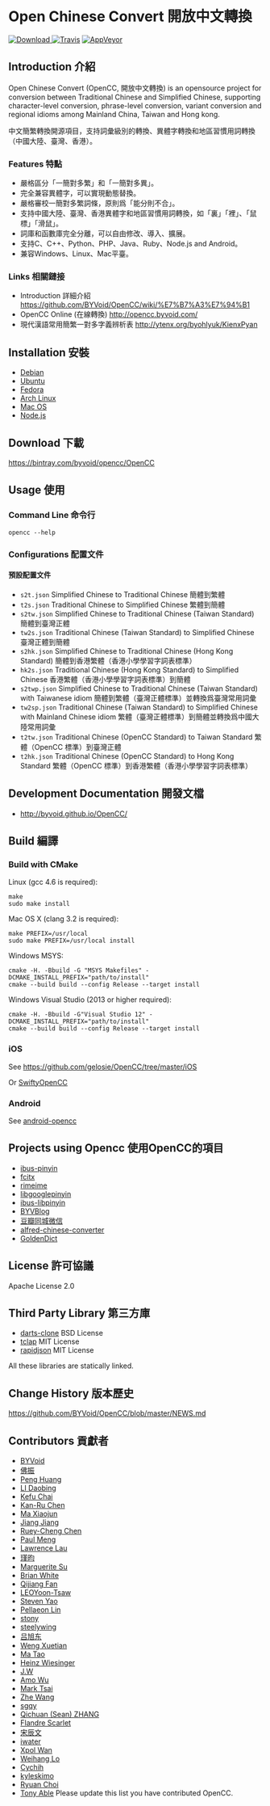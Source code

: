 # Open Chinese Convert 開放中文轉換

[ ![Download](https://api.bintray.com/packages/byvoid/opencc/OpenCC/images/download.svg) ](https://bintray.com/byvoid/opencc/OpenCC/_latestVersion)
[![Travis](https://img.shields.io/travis/BYVoid/OpenCC.svg)](https://travis-ci.org/BYVoid/OpenCC)
[![AppVeyor](https://img.shields.io/appveyor/ci/Carbo/OpenCC.svg)](https://ci.appveyor.com/project/Carbo/OpenCC)

## Introduction 介紹

Open Chinese Convert (OpenCC, 開放中文轉換) is an opensource project for conversion between Traditional Chinese and Simplified Chinese, supporting character-level conversion, phrase-level conversion, variant conversion and regional idioms among Mainland China, Taiwan and Hong kong.

中文簡繁轉換開源項目，支持詞彙級別的轉換、異體字轉換和地區習慣用詞轉換（中國大陸、臺灣、香港）。

### Features 特點

* 嚴格區分「一簡對多繁」和「一簡對多異」。
* 完全兼容異體字，可以實現動態替換。
* 嚴格審校一簡對多繁詞條，原則爲「能分則不合」。
* 支持中國大陸、臺灣、香港異體字和地區習慣用詞轉換，如「裏」「裡」、「鼠標」「滑鼠」。
* 詞庫和函數庫完全分離，可以自由修改、導入、擴展。
* 支持C、C++、Python、PHP、Java、Ruby、Node.js and Android。
* 兼容Windows、Linux、Mac平臺。

### Links 相關鏈接

* Introduction 詳細介紹 https://github.com/BYVoid/OpenCC/wiki/%E7%B7%A3%E7%94%B1
* OpenCC Online (在線轉換) http://opencc.byvoid.com/
* 現代漢語常用簡繁一對多字義辨析表 http://ytenx.org/byohlyuk/KienxPyan

## Installation 安裝

* [Debian](http://packages.qa.debian.org/o/opencc.html)
* [Ubuntu](https://launchpad.net/ubuntu/+source/opencc)
* [Fedora](https://apps.fedoraproject.org/packages/opencc/)
* [Arch Linux](https://www.archlinux.org/packages/community/x86_64/opencc/)
* [Mac OS](https://github.com/Homebrew/homebrew-core/blob/master/Formula/opencc.rb)
* [Node.js](https://npmjs.org/package/opencc)

## Download 下載

https://bintray.com/byvoid/opencc/OpenCC

## Usage 使用

### Command Line 命令行

`opencc --help`

### Configurations 配置文件

#### 預設配置文件

* `s2t.json` Simplified Chinese to Traditional Chinese 簡體到繁體
* `t2s.json` Traditional Chinese to Simplified Chinese 繁體到簡體
* `s2tw.json` Simplified Chinese to Traditional Chinese (Taiwan Standard) 簡體到臺灣正體
* `tw2s.json` Traditional Chinese (Taiwan Standard) to Simplified Chinese 臺灣正體到簡體
* `s2hk.json` Simplified Chinese to Traditional Chinese (Hong Kong Standard) 簡體到香港繁體（香港小學學習字詞表標準）
* `hk2s.json` Traditional Chinese (Hong Kong Standard) to Simplified Chinese 香港繁體（香港小學學習字詞表標準）到簡體
* `s2twp.json` Simplified Chinese to Traditional Chinese (Taiwan Standard) with Taiwanese idiom 簡體到繁體（臺灣正體標準）並轉換爲臺灣常用詞彙
* `tw2sp.json` Traditional Chinese (Taiwan Standard) to Simplified Chinese with Mainland Chinese idiom 繁體（臺灣正體標準）到簡體並轉換爲中國大陸常用詞彙
* `t2tw.json` Traditional Chinese (OpenCC Standard) to Taiwan Standard 繁體（OpenCC 標準）到臺灣正體
* `t2hk.json` Traditional Chinese (OpenCC Standard) to Hong Kong Standard 繁體（OpenCC 標準）到香港繁體（香港小學學習字詞表標準）

## Development Documentation 開發文檔

* http://byvoid.github.io/OpenCC/

## Build 編譯

### Build with CMake

Linux (gcc 4.6 is required):

```
make
sudo make install
```

Mac OS X (clang 3.2 is required):

```
make PREFIX=/usr/local
sudo make PREFIX=/usr/local install
```

Windows MSYS:

```
cmake -H. -Bbuild -G "MSYS Makefiles" -DCMAKE_INSTALL_PREFIX="path/to/install"
cmake --build build --config Release --target install
```

Windows Visual Studio (2013 or higher required):

```
cmake -H. -Bbuild -G"Visual Studio 12" -DCMAKE_INSTALL_PREFIX="path/to/install"
cmake --build build --config Release --target install
```

### iOS

See https://github.com/gelosie/OpenCC/tree/master/iOS

Or [SwiftyOpenCC](https://github.com/XQS6LB3A/SwiftyOpenCC)

### Android

See [android-opencc](https://github.com/qichuan/android-opencc)

## Projects using Opencc 使用OpenCC的項目

* [ibus-pinyin](https://github.com/ibus/ibus-pinyin)
* [fcitx](https://github.com/fcitx/fcitx)
* [rimeime](https://rime.im/)
* [libgooglepinyin](http://code.google.com/p/libgooglepinyin/)
* [ibus-libpinyin](https://github.com/libpinyin/ibus-libpinyin)
* [BYVBlog](https://github.com/byvoid/byvblog)
* [豆瓣同城微信](http://weixinqiao.com/douban-event/)
* [alfred-chinese-converter](https://github.com/amowu/alfred-chinese-converter)
* [GoldenDict](https://github.com/goldendict/goldendict)

## License 許可協議

Apache License 2.0

## Third Party Library 第三方庫

* [darts-clone](https://code.google.com/p/darts-clone/) BSD License
* [tclap](http://tclap.sourceforge.net/) MIT License
* [rapidjson](https://github.com/miloyip/rapidjson) MIT License

All these libraries are statically linked.

## Change History 版本歷史

https://github.com/BYVoid/OpenCC/blob/master/NEWS.md

## Contributors 貢獻者

* [BYVoid](http://www.byvoid.com/)
* [佛振](https://github.com/lotem)
* [Peng Huang](https://github.com/phuang)
* [LI Daobing](https://github.com/lidaobing)
* [Kefu Chai](https://github.com/tchaikov)
* [Kan-Ru Chen](http://kanru.info/)
* [Ma Xiaojun](https://twitter.com/damage3025)
* [Jiang Jiang](http://jjgod.org/)
* [Ruey-Cheng Chen](https://github.com/rueycheng)
* [Paul Meng](http://home.mno2.org/)
* [Lawrence Lau](https://github.com/ktslwy)
* [瑾昀](https://github.com/kunki)
* [Marguerite Su](https://www.marguerite.su/)
* [Brian White](http://mscdex.net)
* [Qijiang Fan](https://fqj.me/)
* [LEOYoon-Tsaw](https://github.com/LEOYoon-Tsaw)
* [Steven Yao](https://github.com/stevenyao)
* [Pellaeon Lin](https://github.com/pellaeon)
* [stony](https://github.com/stony-shixz)
* [steelywing](https://github.com/steelywing)
* [吕旭东](https://github.com/lvxudong)
* [Weng Xuetian](https://github.com/wengxt)
* [Ma Tao](https://github.com/iwater)
* [Heinz Wiesinger](https://github.com/pprkut)
* [J.W](https://github.com/jakwings)
* [Amo Wu](https://github.com/amowu)
* [Mark Tsai](https://github.com/mxgit1090)
* [Zhe Wang](https://github.com/0x1997)
* [sgqy](https://github.com/sgqy)
* [Qichuan (Sean) ZHANG](https://github.com/qichuan)
* [Flandre Scarlet](https://github.com/XadillaX)
* [宋辰文](https://github.com/songchenwen)
* [iwater](https://github.com/iwater)
* [Xpol Wan](https://github.com/xpol)
* [Weihang Lo](https://github.com/weihanglo)
* [Cychih](https://github.com/pi314)
* [kyleskimo](https://github.com/kyleskimo)
* [Ryuan Choi](https://github.com/bunhere)
* [Tony Able](https://github.com/TonyAble)
Please update this list you have contributed OpenCC.
